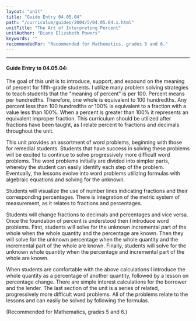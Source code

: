 ```yaml
---
layout: "unit"
title: "Guide Entry 04.05.04"
path: "/curriculum/guides/2004/5/04.05.04.x.html"
unitTitle: "The Art of Interpreting Percent"
unitAuthor: "Diane Elizabeth Powers"
keywords: ""
recommendedFor: "Recommended for Mathematics, grades 5 and 6."
---
```

<body>
<hr/>
<h4>
Guide Entry to 04.05.04:
</h4>
<p>
The goal of this unit is to introduce, support, and expound on the meaning of percent for fifth-grade students. I utilize many problem solving strategies to teach students that the "meaning of percent" is per 100.  Percent means per hundredths.  Therefore, one whole is equivalent to 100 hundredths.  Any percent less than 100 hundredths or 100% is equivalent to a fraction with a value less than 100%.  When a percent is greater than 100% it represents an equivalent improper fraction.  This curriculum should be utilized after fractions have been taught, as I relate percent to fractions and decimals throughout the unit.
</p>
<p>
This unit provides an assortment of word problems, beginning with those for remedial students.  Students that have success in solving these problems will be excited to continue to solve progressively more difficult word problems.  The word problems initially are divided into simpler parts, whereby the student can easily identify each step of the problem.  Eventually, the lessons evolve into word problems utilizing formulas with algebraic equations and solving for the unknown.
</p>
<p>
Students will visualize the use of number lines indicating fractions and their corresponding  percentages.  There is integration of the metric system of measurement, as it relates to fractions and percentages.
</p>
<p>
Students will change fractions to decimals and percentages and vice versa.  Once the foundation of percent is understood then I introduce word problems.  First, students will solve for the unknown incremental part of the whole when the whole quantity and the percentage are known.  Then they will solve for the unknown percentage when the whole quantity and the incremental part of the whole are known.  Finally, students will solve for the unknown whole quantity when the percentage and incremental part of the whole are known.
</p>
<p>
When students are comfortable with the above calculations I introduce the whole quantity as a percentage of another quantity, followed by a lesson on percentage change.  There are simple interest calculations for the borrower and the lender.  The last section of the unit is a series of related, progressively more difficult word problems.  All of the problems relate to the lessons and can easily be solved by following the formulas.
</p>
<p>
(Recommended for Mathematics, grades 5 and 6.)
</p>
</body>